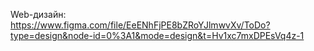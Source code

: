 Web-дизайн: 
https://www.figma.com/file/EeENhFjPE8bZRoYJlmwvXv/ToDo?type=design&node-id=0%3A1&mode=design&t=Hv1xc7mxDPEsVq4z-1
